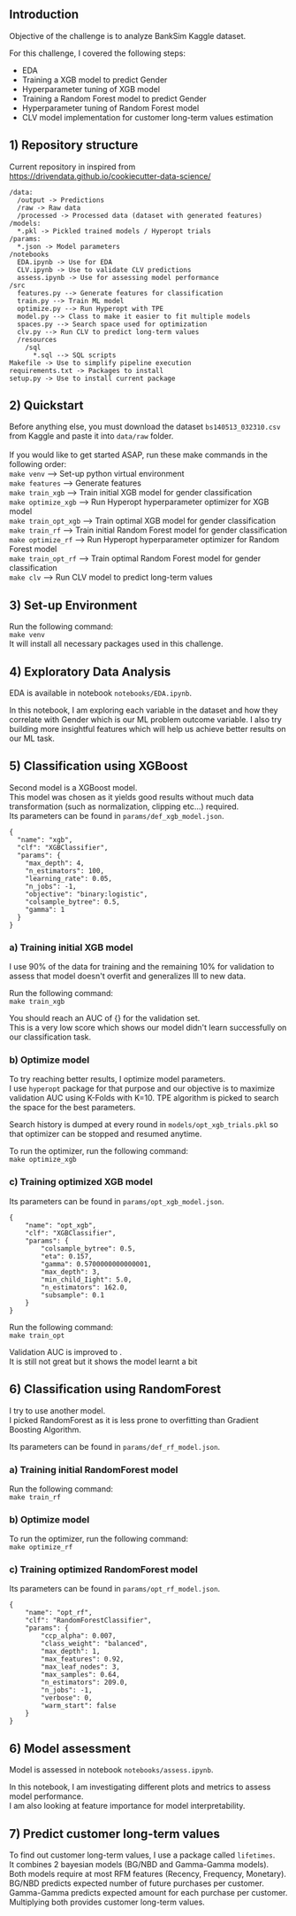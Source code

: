 ## Introduction

Objective of the challenge is to analyze BankSim Kaggle dataset.

For this challenge, I covered the following steps:

 - EDA
 - Training a XGB model to predict Gender
 - Hyperparameter tuning of XGB model
 - Training a Random Forest model to predict Gender
 - Hyperparameter tuning of Random Forest model
 - CLV model implementation for customer long-term values estimation

## 1) Repository structure

Current repository in inspired from https://drivendata.github.io/cookiecutter-data-science/
```
/data:
  /output -> Predictions
  /raw -> Raw data
  /processed -> Processed data (dataset with generated features)
/models:
  *.pkl -> Pickled trained models / Hyperopt trials
/params:
  *.json -> Model parameters
/notebooks
  EDA.ipynb -> Use for EDA
  CLV.ipynb -> Use to validate CLV predictions
  assess.ipynb -> Use for assessing model performance
/src
  features.py --> Generate features for classification
  train.py --> Train ML model
  optimize.py --> Run Hyperopt with TPE
  model.py --> Class to make it easier to fit multiple models
  spaces.py --> Search space used for optimization
  clv.py --> Run CLV to predict long-term values
  /resources
    /sql
      *.sql --> SQL scripts
Makefile -> Use to simplify pipeline execution
requirements.txt -> Packages to install
setup.py -> Use to install current package
```

## 2) Quickstart

Before anything else, you must download the dataset ```bs140513_032310.csv``` from Kaggle and paste it into ```data/raw``` folder.<br/><br/>
If you would like to get started ASAP, run these make commands in the following order:<br/>
```make venv``` --> Set-up python virtual environment<br/>
```make features``` --> Generate features<br/>
```make train_xgb``` --> Train initial XGB model for gender classification<br/>
```make optimize_xgb``` --> Run Hyperopt hyperparameter optimizer for XGB model<br/>
```make train_opt_xgb``` --> Train optimal XGB model for gender classification<br/>
```make train_rf``` --> Train initial Random Forest model for gender classification<br/>
```make optimize_rf``` --> Run Hyperopt hyperparameter optimizer for Random Forest model<br/>
```make train_opt_rf``` --> Train optimal Random Forest model for gender classification<br/>
```make clv``` --> Run CLV model to predict long-term values<br/>

## 3) Set-up Environment

Run the following command:<br/>
```make venv```<br/>
It will install all necessary packages used in this challenge.

## 4) Exploratory Data Analysis

EDA is available in notebook ```notebooks/EDA.ipynb```.<br/>

In this notebook, I am exploring each variable in the dataset and how they correlate with Gender which is our ML problem outcome variable.
I also try building more insightful features which will help us achieve better results on our ML task.

## 5) Classification using XGBoost

Second model is a XGBoost model. <br/>
This model was chosen as it yields good results without much data transformation (such as normalization, clipping etc...) required. <br/>
Its parameters can be found in ```params/def_xgb_model.json```. <br/>


```
{
  "name": "xgb",
  "clf": "XGBClassifier",
  "params": {
    "max_depth": 4,
    "n_estimators": 100,
    "learning_rate": 0.05,
    "n_jobs": -1,
    "objective": "binary:logistic",
    "colsample_bytree": 0.5,
    "gamma": 1
  }
}
```

### a) Training initial XGB model

I use 90% of the data for training and the remaining 10% for validation to assess that model doesn't overfit and generalizes Ill to new data.

Run the following command:<br/>
```make train_xgb```<br/>

You should reach an AUC of {} for the validation set.<br/>
This is a very low score which shows our model didn't learn successfully on our classification task.

### b) Optimize model

To try reaching better results, I optimize model parameters.<br/>
I use ```hyperopt``` package for that purpose and our objective is to maximize validation AUC using K-Folds with K=10. TPE algorithm is picked to search the space for the best parameters.<br/>

Search history is dumped at every round in ```models/opt_xgb_trials.pkl``` so that optimizer can be stopped and resumed  anytime.

To run the optimizer, run the following command:<br/>
```make optimize_xgb```<br/>

### c) Training optimized XGB model

Its parameters can be found in ```params/opt_xgb_model.json```. <br/>

```
{
	"name": "opt_xgb",
	"clf": "XGBClassifier",
	"params": {
		"colsample_bytree": 0.5,
		"eta": 0.157,
		"gamma": 0.5700000000000001,
		"max_depth": 3,
		"min_child_Iight": 5.0,
		"n_estimators": 162.0,
		"subsample": 0.1
	}
}
```

Run the following command:<br/>
```make train_opt```<br/>

Validation AUC is improved to .<br/>
It is still not great but it shows the model learnt a bit

## 6) Classification using RandomForest

I try to use another model.<br/>
I picked RandomForest as it is less prone to overfitting than Gradient Boosting Algorithm.

Its parameters can be found in ```params/def_rf_model.json```. <br/>

### a) Training initial RandomForest model

Run the following command:<br/>
```make train_rf```<br/>

### b) Optimize model

To run the optimizer, run the following command:<br/>
```make optimize_rf```<br/>

### c) Training optimized RandomForest model

Its parameters can be found in ```params/opt_rf_model.json```. <br/>

```
{
	"name": "opt_rf",
	"clf": "RandomForestClassifier",
	"params": {
		"ccp_alpha": 0.007,
		"class_weight": "balanced",
		"max_depth": 1,
		"max_features": 0.92,
		"max_leaf_nodes": 3,
		"max_samples": 0.64,
		"n_estimators": 209.0,
		"n_jobs": -1,
		"verbose": 0,
		"warm_start": false
	}
}
```

## 6) Model assessment

Model is assessed in notebook ```notebooks/assess.ipynb```.<br/>

In this notebook, I am investigating different plots and metrics to assess model performance.<br/>
I am also looking at feature importance for model interpretability.

## 7) Predict customer long-term values

To find out customer long-term values, I use a package called ```lifetimes```.<br/>
It combines 2 bayesian models (BG/NBD and Gamma-Gamma models).<br/>
Both models require at most RFM features (Recency, Frequency, Monetary).<br/>
BG/NBD predicts expected number of future purchases per customer.<br/>
Gamma-Gamma predicts expected amount for each purchase per customer.<br/>
Multiplying both provides customer long-term values.
